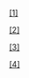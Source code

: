 [[1]](http://www.scielo.org.mx/pdf/ib/v24n50/v24n50a8.pdf)

[[2]](http://www.eltiempo.com/archivo/documento/CMS-16399831)

[[3]](http://www.asobancaria.com/wp-content/uploads/2016/02/Semana-Economica.pdf)

[[4]](http://www.eltiempo.com/archivo/documento/MAM-611356)
